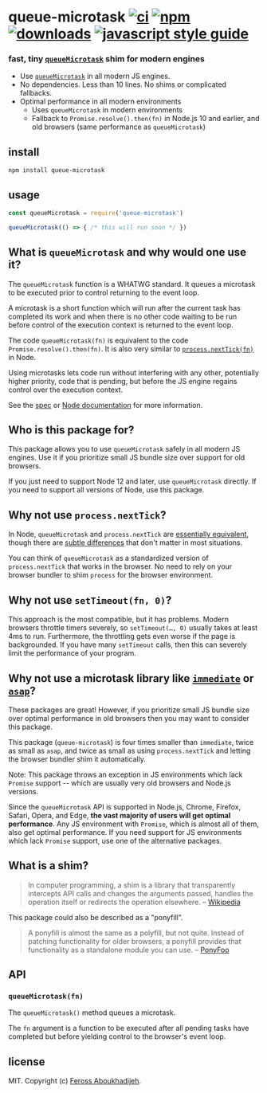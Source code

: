 # queue-microtask [![ci][ci-image]][ci-url] [![npm][npm-image]][npm-url] [![downloads][downloads-image]][downloads-url] [![javascript style guide][standard-image]][standard-url]

[ci-image]: https://img.shields.io/github/workflow/status/feross/queue-microtask/ci/master

[ci-url]: https://github.com/feross/queue-microtask/actions

[npm-image]: https://img.shields.io/npm/v/queue-microtask.svg

[npm-url]: https://npmjs.org/package/queue-microtask

[downloads-image]: https://img.shields.io/npm/dm/queue-microtask.svg

[downloads-url]: https://npmjs.org/package/queue-microtask

[standard-image]: https://img.shields.io/badge/code_style-standard-brightgreen.svg

[standard-url]: https://standardjs.com

### fast, tiny [`queueMicrotask`](https://developer.mozilla.org/en-US/docs/Web/API/WindowOrWorkerGlobalScope/queueMicrotask) shim for modern engines

- Use [`queueMicrotask`](https://developer.mozilla.org/en-US/docs/Web/API/WindowOrWorkerGlobalScope/queueMicrotask) in
  all modern JS engines.
- No dependencies. Less than 10 lines. No shims or complicated fallbacks.
- Optimal performance in all modern environments
  - Uses `queueMicrotask` in modern environments
  - Fallback to `Promise.resolve().then(fn)` in Node.js 10 and earlier, and old browsers (same performance
    as `queueMicrotask`)

## install

```
npm install queue-microtask
```

## usage

```js
const queueMicrotask = require('queue-microtask')

queueMicrotask(() => { /* this will run soon */ })
```

## What is `queueMicrotask` and why would one use it?

The `queueMicrotask` function is a WHATWG standard. It queues a microtask to be executed prior to control returning to
the event loop.

A microtask is a short function which will run after the current task has completed its work and when there is no other
code waiting to be run before control of the execution context is returned to the event loop.

The code `queueMicrotask(fn)` is equivalent to the code `Promise.resolve().then(fn)`. It is also very similar
to [`process.nextTick(fn)`](https://nodejs.org/api/process.html#process_process_nexttick_callback_args) in Node.

Using microtasks lets code run without interfering with any other, potentially higher priority, code that is pending,
but before the JS engine regains control over the execution context.

See the [spec](https://html.spec.whatwg.org/multipage/timers-and-user-prompts.html#microtask-queuing)
or [Node documentation](https://nodejs.org/api/globals.html#globals_queuemicrotask_callback) for more information.

## Who is this package for?

This package allows you to use `queueMicrotask` safely in all modern JS engines. Use it if you prioritize small JS
bundle size over support for old browsers.

If you just need to support Node 12 and later, use `queueMicrotask` directly. If you need to support all versions of
Node, use this package.

## Why not use `process.nextTick`?

In Node, `queueMicrotask` and `process.nextTick`
are [essentially equivalent](https://nodejs.org/api/globals.html#globals_queuemicrotask_callback), though there
are [subtle differences](https://github.com/YuzuJS/setImmediate#macrotasks-and-microtasks) that don't matter in most
situations.

You can think of `queueMicrotask` as a standardized version of `process.nextTick` that works in the browser. No need to
rely on your browser bundler to shim `process` for the browser environment.

## Why not use `setTimeout(fn, 0)`?

This approach is the most compatible, but it has problems. Modern browsers throttle timers severely,
so `setTimeout(…, 0)` usually takes at least 4ms to run. Furthermore, the throttling gets even worse if the page is
backgrounded. If you have many `setTimeout` calls, then this can severely limit the performance of your program.

## Why not use a microtask library like [`immediate`](https://www.npmjs.com/package/immediate) or [`asap`](https://www.npmjs.com/package/asap)?

These packages are great! However, if you prioritize small JS bundle size over optimal performance in old browsers then
you may want to consider this package.

This package (`queue-microtask`) is four times smaller than `immediate`, twice as small as `asap`, and twice as small as
using `process.nextTick` and letting the browser bundler shim it automatically.

Note: This package throws an exception in JS environments which lack `Promise` support -- which are usually very old
browsers and Node.js versions.

Since the `queueMicrotask` API is supported in Node.js, Chrome, Firefox, Safari, Opera, and Edge, **the vast majority of
users will get optimal performance**. Any JS environment with `Promise`, which is almost all of them, also get optimal
performance. If you need support for JS environments which lack `Promise` support, use one of the alternative packages.

## What is a shim?

> In computer programming, a shim is a library that transparently intercepts API calls and changes the arguments passed,
> handles the operation itself or redirects the operation elsewhere.
> – [Wikipedia](https://en.wikipedia.org/wiki/Shim_(computing))

This package could also be described as a "ponyfill".

> A ponyfill is almost the same as a polyfill, but not quite. Instead of patching functionality for older browsers, a
> ponyfill provides that functionality as a standalone module you can use.
> – [PonyFoo](https://ponyfoo.com/articles/polyfills-or-ponyfills)

## API

### `queueMicrotask(fn)`

The `queueMicrotask()` method queues a microtask.

The `fn` argument is a function to be executed after all pending tasks have completed but before yielding control to the
browser's event loop.

## license

MIT. Copyright (c) [Feross Aboukhadijeh](https://feross.org).
